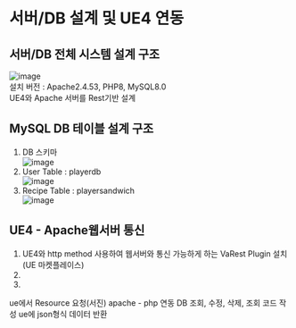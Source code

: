 # 서버/DB 설계 및 UE4 연동

## 서버/DB 전체 시스템 설계 구조
![image](https://user-images.githubusercontent.com/60374155/220970378-30bf1878-fa81-4b49-be1d-55162a6464dc.png)
<br>
설치 버전 : Apache2.4.53, PHP8, MySQL8.0
<br>
UE4와 Apache 서버를 Rest기반 설계
## MySQL DB 테이블 설계 구조
1. DB 스키마 <br>
![image](https://user-images.githubusercontent.com/60374155/220973950-8c136f40-c037-4d47-acb3-c9e6b3d6e947.png)
2. User Table : playerdb <br>
![image](https://user-images.githubusercontent.com/60374155/220974031-55bb1422-653a-4f49-82cd-4f761acc68e6.png)
3. Recipe Table : playersandwich <br>
![image](https://user-images.githubusercontent.com/60374155/220974279-e346d050-dd68-4952-92fe-601fd4cb0655.png)
## UE4 - Apache웹서버 통신
1. UE4와 http method 사용하여 웹서버와 통신 가능하게 하는 VaRest Plugin 설치(UE 마켓플레이스) <br>
2.
3.
ue에서 Resource 요청(서진)
apache - php 연동
DB 조회, 수정, 삭제, 조회 코드 작성
ue에 json형식 데이터 반환
